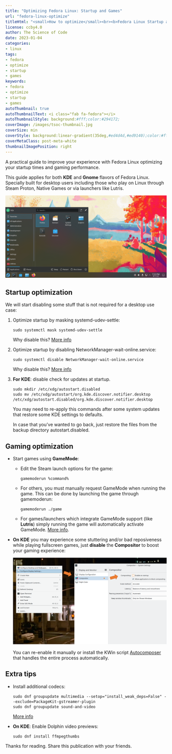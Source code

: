 ```yaml
---
title: "Optimizing Fedora Linux: Startup and Games"
url: "fedora-linux-optimize"
titleHtml: "<small>How to optimize</small><br><b>Fedora Linux Startup and Games</b>"
license: ccby4.0
author: The Science of Code
date: 2023-01-04
categories:
- linux
tags:
- fedora
- optimize
- startup
- games
keywords:
- fedora
- optimize
- startup
- games
autoThumbnail: true
autoThumbnailText: <i class="fab fa-fedora"></i>
autoThumbnailStyle: background:#fff;color:#294172;
coverImage: /images/tsoc-thumbnail.jpg
coverSize: min
coverStyle: background:linear-gradient(35deg,#ed4d4d,#ed9140);color:#fff
coverMetaClass: post-meta-white
thumbnailImagePosition: right
---
```


A practical guide to improve your experience with Fedora Linux optimizing your startup times and gaming performance.
<!--more-->

This guide applies for both **KDE** and **Gnome** flavors of Fedora Linux. Specially built for desktop users including those who play on Linux through Steam Proton, Native Games or via launchers like Lutris.

![fedora 36 37](/images/posts/fedora-kde.png)

## Startup optimization

We will start disabling some stuff that is not required for a desktop use case: 

1. Optimize startup by masking systemd-udev-settle:

   ```
   sudo systemctl mask systemd-udev-settle
   ```

   Why disable this? [More info](https://www.freedesktop.org/software/systemd/man/systemd-udev-settle.service.html)

2. Optimize startup by disabling NetworkManager-wait-online.service:

    ```
    sudo systemctl disable NetworkManager-wait-online.service
    ```

    Why disable this? [More info](https://askubuntu.com/questions/1018576/what-does-networkmanager-wait-online-service-do)

3. **For KDE**: disable check for updates at startup.

   ```
   sudo mkdir /etc/xdg/autostart.disabled
   sudo mv /etc/xdg/autostart/org.kde.discover.notifier.desktop /etc/xdg/autostart.disabled/org.kde.discover.notifier.desktop
   ```

   You may need to re-apply this commands after some system updates that restore some KDE settings to defaults.

   In case that you’ve wanted to go back, just restore the files from the backup directory autostart.disabled. 


## Gaming optimization

* Start games using **GameMode**:

  * Edit the Steam launch options for the game:

    ```
    gamemoderun %command%
    ```

  * For others, you must manually request GameMode when running the game. This can be done by launching the game through gamemoderun:

    ```
    gamemoderun ./game
    ```

  * For games/launchers which integrate GameMode support (like **Lutris**) simply running the game will automatically activate GameMode. [More info](https://github.com/FeralInteractive/gamemode).

* **On KDE** you may experience some stuttering and/or bad reposiveness while playing fullscreen games, just **disable** the **Compositor** to boost your gaming experience:

   ![fedora compositor](/images/posts/fedora-compositor.png)

   You can re-enable it manually or install the KWin script [Autocomposer](https://store.kde.org/p/1502826) that handles the entire process automatically.

## Extra tips

* Install additional codecs:

  ```
  sudo dnf groupupdate multimedia --setop="install_weak_deps=False" --exclude=PackageKit-gstreamer-plugin
  sudo dnf groupupdate sound-and-video
  ```
  
  [More info](https://rpmfusion.org/Howto/Multimedia)

* **On KDE**: Enable Dolphin video previews:

  ```
  sudo dnf install ffmpegthumbs
  ```


Thanks for reading. Share this publication with your friends.
